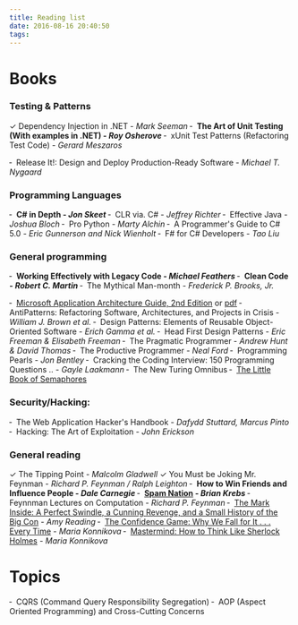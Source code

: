 ```yaml
---
title: Reading list
date: 2016-08-16 20:40:50
tags:
---
```


# Books
### Testing & Patterns
 ✓ Dependency Injection in .NET - *Mark Seeman* 
 ╴ **The Art of Unit Testing (With examples in .NET) - _Roy Osherove_**
 ╴ xUnit Test Patterns (Refactoring Test Code) - *Gerard Meszaros*

 ╴ Release It!: Design and Deploy Production-Ready Software - *Michael T. Nygaard*

### Programming Languages
╴ **C# in Depth - _Jon Skeet_**
╴ CLR via. C# - _Jeffrey Richter_
╴ Effective Java - _Joshua Bloch_
╴ Pro Python - _Marty Alchin_
╴ A Programmer's Guide to C# 5.0 - _Eric Gunnerson and Nick Wienholt_
╴ F# for C# Developers - _Tao Liu_

### General programming
╴ **Working Effectively with Legacy Code - _Michael Feathers_**
╴ **Clean Code - _Robert C. Martin_**
╴ The Mythical Man-month - _Frederick P. Brooks, Jr._

 ╴ [Microsoft Application Architecture Guide, 2nd Edition](http://msdn.microsoft.com/en-us/library/ff650706.aspx) or [pdf](https://www.microsoft.com/downloads/details.aspx?FamilyID=ce40e4e1-9838-4c89-a197-a373b2a60df2&DisplayLang=en)
 ╴ AntiPatterns: Refactoring Software, Architectures, and Projects in Crisis - _William J. Brown et al._
 ╴ Design Patterns: Elements of Reusable Object-Oriented Software - _Erich Gamma et al._
 ╴ Head First Design Patterns - _Eric Freeman & Elisabeth Freeman_
 ╴ The Pragmatic Programmer - _Andrew Hunt & David Thomas_
 ╴ The Productive Programmer - _Neal Ford_
 ╴ Programming Pearls - _Jon Bentley_
 ╴ Cracking the Coding Interview: 150 Programming Questions .. - _Gayle Laakmann_
 ╴ The New Turing Omnibus
 ╴ [The Little Book of Semaphores](http://greenteapress.com/semaphores/downey08semaphores.pdf)


### Security/Hacking:
 ╴ The Web Application Hacker's Handbook - _Dafydd Stuttard, Marcus Pinto_
 ╴ Hacking: The Art of Exploitation - _John Erickson_


### General reading
 ✓ The Tipping Point - _Malcolm Gladwell_
 ✓ You Must be Joking Mr. Feynman - _Richard P. Feynman / Ralph Leighton_
 ╴ **How to Win Friends and Influence People - _Dale Carnegie_**
 ╴ **[Spam Nation](https://www.amazon.com/Spam-Nation-Organized-Cybercrimefrom-Epidemic/dp/1501210432) - *Brian Krebs***
 ╴ Feynnman Lectures on Computation - _Richard P. Feynman_
 ╴ [The Mark Inside: A Perfect Swindle, a Cunning Revenge, and a Small History of the Big Con](https://www.amazon.com/Mark-Inside-Perfect-Swindle-Cunning-ebook/dp/B005IQZB3W?ie=UTF8&ref_=k4w_ss_details_rh) - _Amy Reading_
 ╴ [The Confidence Game: Why We Fall for It . . . Every Time](https://www.amazon.com/Confidence-Game-Fall-Every-Time-ebook/dp/B00WDP836S?ie=UTF8&dpID=41xRgyXKn0L&dpSrc=sims&preST=_OU01_AC_UL320_SR212%2C320_&refRID=1Q54YRM4XTGYW4T994PB&ref_=pd_sim_351_3) - _Maria Konnikova_
 ╴ [Mastermind: How to Think Like Sherlock Holmes](http://www.amazon.com/Mastermind-Think-Like-Sherlock-Holmes-ebook/dp/B008EKOSXS/ref=pd_sim_351_1?ie=UTF8&dpID=41h-jEiunQL&dpSrc=sims&preST=_OU01_AC_UL320_SR208%2C320_&refRID=0SWVNB1C29HTCD2DZ504) - _Maria Konnikova_
<br />

# Topics
 ╴ CQRS (Command Query Responsibility Segregation)
 ╴ AOP (Aspect Oriented Programming) and Cross-Cutting Concerns 
 
